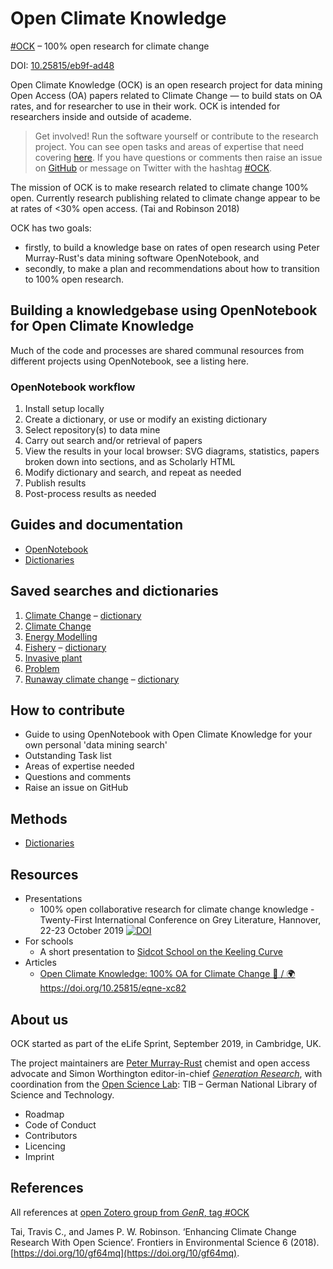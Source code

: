 # Open Climate Knowledge

[#OCK](https://twitter.com/search?q=%23OCK&src=typed_query&f=live) &ndash; 100% open research  for climate change

DOI: [10.25815/eb9f-ad48](https://doi.org/10.25815/eb9f-ad48)

Open Climate Knowledge (OCK) is an open research project for data mining Open Access (OA) papers related to Climate Change &mdash; to build stats on OA rates, and for researcher to use in their work. OCK is intended for researchers inside and outside of academe.

>Get involved! Run the software yourself or contribute to the research project. You can see open tasks and areas of expertise that need covering [here](https://github.com/petermr/climate/issues). If you have questions or comments then raise an issue on [GitHub](https://github.com/petermr/climate/issues) or message on Twitter with the hashtag [#OCK](https://twitter.com/search?q=%23OCK&src=typed_query&f=live).

The mission of OCK is to make research related to climate change 100% open. Currently research publishing related to climate change appear to be at rates of <30% open access. (Tai and Robinson 2018)

OCK has two goals:

- firstly, to build a knowledge base on rates of open research using Peter Murray-Rust's data mining software OpenNotebook, and
- secondly, to make a plan and recommendations about how to transition to 100% open research.

## Building a knowledgebase using OpenNotebook for Open Climate Knowledge

Much of the code and processes are shared communal resources from different projects using OpenNotebook, see a listing here.

### OpenNotebook workflow

 1. Install setup locally
 2. Create a dictionary, or use or modify an existing dictionary
 3. Select repository(s) to data mine
 4. Carry out search and/or retrieval of papers
 5. View the results in your local browser: SVG diagrams, statistics, papers broken down into sections, and as Scholarly HTML
 6. Modify dictionary and search, and repeat as needed
 7. Publish results
 8. Post-process results as needed

## Guides and documentation

 - [OpenNotebook](https://github.com/petermr/tigr2ess/blob/master/search/TUTORIAL.md)
 - [Dictionaries](https://github.com/petermr/tigr2ess/blob/master/dictionaries/OVERVIEW.md)

## Saved searches and dictionaries

 1. [Climate Change](searches/clim107) &ndash; [dictionary](dictionary/wikipediaTerms.txt) 
 2. [Climate Change](searches/climatechange)
 3. [Energy Modelling](searches/energmod)
 4. [Fishery](searches/fishery) &ndash; [dictionary](dictionary/commonfish.xml)
 5. [Invasive plant](searches/invasiveplant)
 6. [Problem](searches/problem)
 7. [Runaway climate change](searches/runaway203) &ndash; [dictionary](dictionary/runaway.xml)

## How to contribute

 - Guide to using OpenNotebook with Open Climate Knowledge for your own personal 'data mining search'
 - Outstanding Task list
 - Areas of expertise needed
 - Questions and comments
 - Raise an issue on GitHub

## Methods

- [Dictionaries](docs/methods.md)

## Resources

 - Presentations
   - 100% open collaborative research for climate change knowledge - Twenty-First International Conference on Grey Literature, Hannover, 22-23 October 2019 [![DOI](https://zenodo.org/badge/DOI/10.5281/zenodo.3517114.svg)](https://doi.org/10.5281/zenodo.3517114)
 - For schools
   - A short presentation to [Sidcot School on the Keeling Curve](schools/SidcotSchool201909.md)
 - Articles
   - [Open Climate Knowledge: 100% OA for Climate Change 📖 / 🌍](https://genr.eu/wp/open-climate-knowledge-100-oa-for-climate-change/) https://doi.org/10.25815/eqne-xc82

## About us

OCK started as part of the eLife Sprint, September 2019,  in Cambridge, UK.

The project maintainers are [Peter Murray-Rust](https://en.wikipedia.org/wiki/Peter_Murray-Rust) chemist and open access advocate and Simon Worthington editor-in-chief [*Generation Research*](https://genr.eu/), with coordination from the [Open Science Lab](https://www.tib.eu/en/research-development/open-science/): TIB &ndash; German National Library of Science and Technology.  

 - Roadmap
 - Code of Conduct
 - Contributors
 - Licencing
 - Imprint

## References

All references at [open Zotero group from *GenR*, tag #OCK](https://www.zotero.org/groups/1838445/generation_r/items/collectionKey/G96ZZJ9N/tag/ock)

Tai, Travis C., and James P. W. Robinson. ‘Enhancing Climate Change Research With Open Science’. Frontiers in Environmental Science 6 (2018). [https://doi.org/10/gf64mq](https://doi.org/10/gf64mq).
